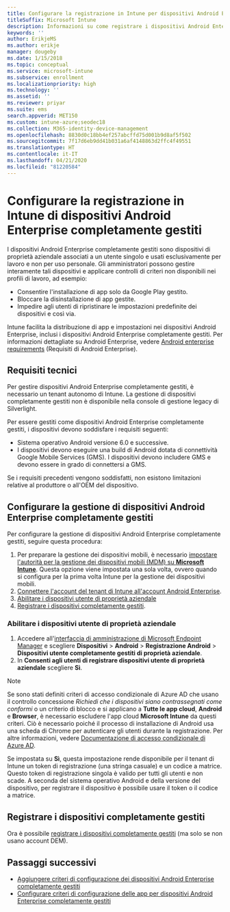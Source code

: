 ```yaml
---
title: Configurare la registrazione in Intune per dispositivi Android Enterprise completamente gestiti
titleSuffix: Microsoft Intune
description: Informazioni su come registrare i dispositivi Android Enterprise completamente gestiti in Intune.
keywords: ''
author: ErikjeMS
ms.author: erikje
manager: dougeby
ms.date: 1/15/2018
ms.topic: conceptual
ms.service: microsoft-intune
ms.subservice: enrollment
ms.localizationpriority: high
ms.technology: ''
ms.assetid: ''
ms.reviewer: priyar
ms.suite: ems
search.appverid: MET150
ms.custom: intune-azure;seodec18
ms.collection: M365-identity-device-management
ms.openlocfilehash: 8830d0c18bb4ef257abcffd75d001b9d8af5f502
ms.sourcegitcommit: 7f17d6eb9dd41b031a6af4148863d2ffc4f49551
ms.translationtype: HT
ms.contentlocale: it-IT
ms.lasthandoff: 04/21/2020
ms.locfileid: "81220584"
---
```

# <a name="set-up-intune-enrollment-of-android-enterprise-fully-managed-devices"></a>Configurare la registrazione in Intune di dispositivi Android Enterprise completamente gestiti 

I dispositivi Android Enterprise completamente gestiti sono dispositivi di proprietà aziendale associati a un utente singolo e usati esclusivamente per lavoro e non per uso personale. Gli amministratori possono gestire interamente tali dispositivi e applicare controlli di criteri non disponibili nei profili di lavoro, ad esempio:
- Consentire l'installazione di app solo da Google Play gestito.
- Bloccare la disinstallazione di app gestite.
- Impedire agli utenti di ripristinare le impostazioni predefinite dei dispositivi e così via.

Intune facilita la distribuzione di app e impostazioni nei dispositivi Android Enterprise, inclusi i dispositivi Android Enterprise completamente gestiti. Per informazioni dettagliate su Android Enterprise, vedere [Android enterprise requirements](https://support.google.com/work/android/answer/6174145?hl=en&ref_topic=6151012) (Requisiti di Android Enterprise).

## <a name="technical-requirements"></a>Requisiti tecnici

Per gestire dispositivi Android Enterprise completamente gestiti, è necessario un tenant autonomo di Intune. La gestione di dispositivi completamente gestiti non è disponibile nella console di gestione legacy di Silverlight.

Per essere gestiti come dispositivi Android Enterprise completamente gestiti, i dispositivi devono soddisfare i requisiti seguenti:

- Sistema operativo Android versione 6.0 e successive.
- I dispositivi devono eseguire una build di Android dotata di connettività Google Mobile Services (GMS). I dispositivi devono includere GMS e devono essere in grado di connettersi a GMS.

Se i requisiti precedenti vengono soddisfatti, non esistono limitazioni relative al produttore o all'OEM del dispositivo.

## <a name="set-up-android-enterprise-fully-managed-device-management"></a>Configurare la gestione di dispositivi Android Enterprise completamente gestiti

Per configurare la gestione di dispositivi Android Enterprise completamente gestiti, seguire questa procedura:

1. Per preparare la gestione dei dispositivi mobili, è necessario [impostare l'autorità per la gestione dei dispositivi mobili (MDM) su **Microsoft Intune**](../fundamentals/mdm-authority-set.md). Questa opzione viene impostata una sola volta, ovvero quando si configura per la prima volta Intune per la gestione dei dispositivi mobili.
2. [Connettere l'account del tenant di Intune all'account Android Enterprise](connect-intune-android-enterprise.md).
3. [Abilitare i dispositivi utente di proprietà aziendale](#enable-corporate-owned-user-devices)
4. [Registrare i dispositivi completamente gestiti](#enroll-the-fully-managed-devices).

### <a name="enable-corporate-owned-user-devices"></a>Abilitare i dispositivi utente di proprietà aziendale

1. Accedere all'[interfaccia di amministrazione di Microsoft Endpoint Manager](https://go.microsoft.com/fwlink/?linkid=2109431) e scegliere **Dispositivi** > **Android** > **Registrazione Android**  > **Dispositivi utente completamente gestiti di proprietà aziendale**.
2. In **Consenti agli utenti di registrare dispositivi utente di proprietà aziendale** scegliere **Sì**.

> [!NOTE]
> Se sono stati definiti criteri di accesso condizionale di Azure AD che usano il controllo concessione *Richiedi che i dispositivi siano contrassegnati come conformi* o un criterio di blocco e si applicano a **Tutte le app cloud**, **Android** e **Browser**, è necessario escludere l'app cloud **Microsoft Intune** da questi criteri. Ciò è necessario poiché il processo di installazione di Android usa una scheda di Chrome per autenticare gli utenti durante la registrazione. Per altre informazioni, vedere [Documentazione di accesso condizionale di Azure AD](https://docs.microsoft.com/azure/active-directory/conditional-access/).

Se impostata su **Sì**, questa impostazione rende disponibile per il tenant di Intune un token di registrazione (una stringa casuale) e un codice a matrice. Questo token di registrazione singola è valido per tutti gli utenti e non scade. A seconda del sistema operativo Android e della versione del dispositivo, per registrare il dispositivo è possibile usare il token o il codice a matrice.

## <a name="enroll-the-fully-managed-devices"></a>Registrare i dispositivi completamente gestiti
Ora è possibile [registrare i dispositivi completamente gestiti](android-dedicated-devices-fully-managed-enroll.md) (ma solo se non usano account DEM).

## <a name="next-steps"></a>Passaggi successivi
- [Aggiungere criteri di configurazione dei dispositivi Android Enterprise completamente gestiti](../configuration/device-restrictions-android-for-work.md#device-owner-only)
- [Configurare criteri di configurazione delle app per dispositivi Android Enterprise completamente gestiti](../apps/app-configuration-policies-use-android.md)

